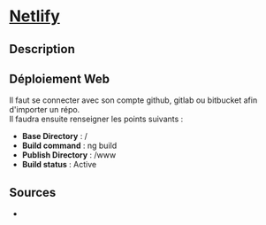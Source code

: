 # [Netlify](readme.md)

## Description

## Déploiement Web

Il faut se connecter avec son compte github, gitlab ou bitbucket afin d'importer un répo.  
Il faudra ensuite renseigner les points suivants :  

* __Base Directory__ : /
* __Build command__ : ng build
* __Publish Directory__ : /www
* __Build status__ : Active

## Sources

* []()